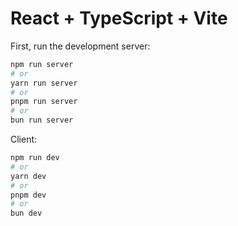 # React + TypeScript + Vite

First, run the development server:

```bash
npm run server
# or
yarn run server
# or
pnpm run server
# or
bun run server
```

Client:

```bash
npm run dev
# or
yarn dev
# or
pnpm dev
# or
bun dev
```
